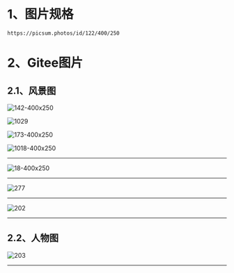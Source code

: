# 1、图片规格

~~~
https://picsum.photos/id/122/400/250
~~~





# 2、Gitee图片



## 2.1、风景图

![142-400x250](https://gitee.com/sheep-are-flying-in-the-sky/my-picture/raw/master/picture9/142-400x250.jpg)



![1029](https://gitee.com/sheep-are-flying-in-the-sky/my-picture/raw/master/picture9/1029.png)



![173-400x250](https://gitee.com/sheep-are-flying-in-the-sky/my-picture/raw/master/picture9/173-400x250.jpg)



![1018-400x250](https://gitee.com/sheep-are-flying-in-the-sky/my-picture/raw/master/picture9/1018-400x250.jpg)



---

![18-400x250](https://gitee.com/sheep-are-flying-in-the-sky/my-picture/raw/master/picture9/18-400x250.jpg)

----

![277](https://gitee.com/sheep-are-flying-in-the-sky/my-picture/raw/master/picture9/277.jpg)

----

![202](https://gitee.com/sheep-are-flying-in-the-sky/my-picture/raw/master/picture9/202.jpg)

---







## 2.2、人物图

![203](https://gitee.com/sheep-are-flying-in-the-sky/my-picture/raw/master/picture9/203.jpg)

---



